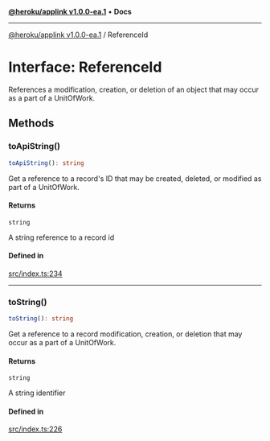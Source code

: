[**@heroku/applink v1.0.0-ea.1**](../README.md) • **Docs**

***

[@heroku/applink v1.0.0-ea.1](../README.md) / ReferenceId

# Interface: ReferenceId

References a modification, creation, or deletion of an object that may
occur as a part of a UnitOfWork.

## Methods

### toApiString()

```ts
toApiString(): string
```

Get a reference to a record's ID that may be created, deleted, or modified
as part of a UnitOfWork.

#### Returns

`string`

A string reference to a record id

#### Defined in

[src/index.ts:234](https://github.com/heroku/heroku-applink-nodejs/blob/2642d389dda315880ee5a3612d84ccbd71f43b77/src/index.ts#L234)

***

### toString()

```ts
toString(): string
```

Get a reference to a record modification, creation, or deletion that may
occur as a part of a UnitOfWork.

#### Returns

`string`

A string identifier

#### Defined in

[src/index.ts:226](https://github.com/heroku/heroku-applink-nodejs/blob/2642d389dda315880ee5a3612d84ccbd71f43b77/src/index.ts#L226)
